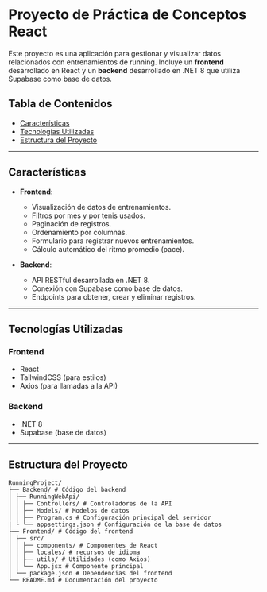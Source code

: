 # Proyecto de Práctica de Conceptos React

Este proyecto es una aplicación para gestionar y visualizar datos relacionados con entrenamientos de running. Incluye un **frontend** desarrollado en React y un **backend** desarrollado en .NET 8 que utiliza Supabase como base de datos.

## Tabla de Contenidos

- [Características](#características)
- [Tecnologías Utilizadas](#tecnologías-utilizadas)
- [Estructura del Proyecto](#estructura-del-proyecto)

---

## Características

- **Frontend**:

  - Visualización de datos de entrenamientos.
  - Filtros por mes y por tenis usados.
  - Paginación de registros.
  - Ordenamiento por columnas.
  - Formulario para registrar nuevos entrenamientos.
  - Cálculo automático del ritmo promedio (pace).

- **Backend**:
  - API RESTful desarrollada en .NET 8.
  - Conexión con Supabase como base de datos.
  - Endpoints para obtener, crear y eliminar registros.

---

## Tecnologías Utilizadas

### Frontend

- React
- TailwindCSS (para estilos)
- Axios (para llamadas a la API)

### Backend

- .NET 8
- Supabase (base de datos)

---

## Estructura del Proyecto

```text
RunningProject/
├── Backend/ # Código del backend
│ ├── RunningWebApi/
│ │ ├── Controllers/ # Controladores de la API
│ │ ├── Models/ # Modelos de datos
│ │ ├── Program.cs # Configuración principal del servidor
| └ └── appsettings.json # Configuración de la base de datos
├── Frontend/ # Código del frontend
│ ├── src/
│ │ ├── components/ # Componentes de React
│ │ ├── locales/ # recursos de idioma
│ │ ├── utils/ # Utilidades (como Axios)
│ │ └── App.jsx # Componente principal
│ └── package.json # Dependencias del frontend
└── README.md # Documentación del proyecto
```
